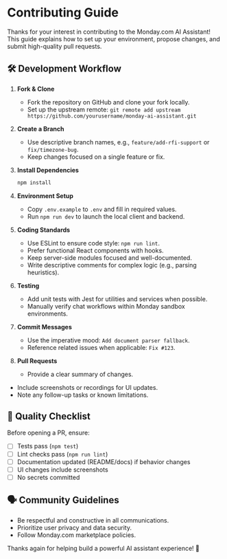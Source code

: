 # Contributing Guide

Thanks for your interest in contributing to the Monday.com AI Assistant! This guide explains how to set up your environment, propose changes, and submit high-quality pull requests.

## 🛠️ Development Workflow

1. **Fork & Clone**
   - Fork the repository on GitHub and clone your fork locally.
   - Set up the upstream remote: `git remote add upstream https://github.com/yourusername/monday-ai-assistant.git`

2. **Create a Branch**
   - Use descriptive branch names, e.g., `feature/add-rfi-support` or `fix/timezone-bug`.
   - Keep changes focused on a single feature or fix.

3. **Install Dependencies**
   ```bash
   npm install
   ```

4. **Environment Setup**
   - Copy `.env.example` to `.env` and fill in required values.
   - Run `npm run dev` to launch the local client and backend.

5. **Coding Standards**
   - Use ESLint to ensure code style: `npm run lint`.
   - Prefer functional React components with hooks.
   - Keep server-side modules focused and well-documented.
   - Write descriptive comments for complex logic (e.g., parsing heuristics).

6. **Testing**
   - Add unit tests with Jest for utilities and services when possible.
   - Manually verify chat workflows within Monday sandbox environments.

7. **Commit Messages**
   - Use the imperative mood: `Add document parser fallback`.
   - Reference related issues when applicable: `Fix #123`.

8. **Pull Requests**
   - Provide a clear summary of changes.
  - Include screenshots or recordings for UI updates.
   - Note any follow-up tasks or known limitations.

## 🧪 Quality Checklist

Before opening a PR, ensure:

- [ ] Tests pass (`npm test`)
- [ ] Lint checks pass (`npm run lint`)
- [ ] Documentation updated (README/docs) if behavior changes
- [ ] UI changes include screenshots
- [ ] No secrets committed

## 🗣️ Community Guidelines

- Be respectful and constructive in all communications.
- Prioritize user privacy and data security.
- Follow Monday.com marketplace policies.

Thanks again for helping build a powerful AI assistant experience! 🚀
